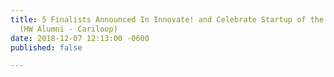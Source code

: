 ```yaml
---
title: 5 Finalists Announced In Innovate! and Celebrate Startup of the Year Competition
  (HW Alumni - Cariloop)
date: 2018-12-07 12:13:00 -0600
published: false

---
```

